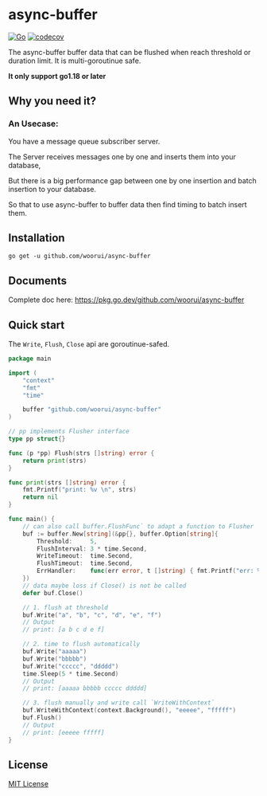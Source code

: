 # async-buffer

[![Go](https://github.com/woorui/async-buffer/actions/workflows/go.yml/badge.svg)](https://github.com/woorui/async-buffer/actions/workflows/go.yml)
[![codecov](https://codecov.io/gh/woorui/async-buffer/branch/main/graph/badge.svg?token=G7OK0KG9YT)](https://codecov.io/gh/woorui/async-buffer)

The async-buffer buffer data that can be flushed when reach threshold or duration limit. It is multi-goroutinue safe.

**It only support go1.18 or later**

## Why you need it?

### An Usecase: 

You have a message queue subscriber server.

The Server receives messages one by one and inserts them into your database,

But there is a big performance gap between one by one insertion and batch insertion to your database.

So that to use async-buffer to buffer data then find timing to batch insert them.

## Installation

```
go get -u github.com/woorui/async-buffer
```

## Documents

Complete doc here: https://pkg.go.dev/github.com/woorui/async-buffer

## Quick start

The `Write`, `Flush`, `Close` api are goroutinue-safed.

```go
package main

import (
	"context"
	"fmt"
	"time"

	buffer "github.com/woorui/async-buffer"
)

// pp implements Flusher interface
type pp struct{}

func (p *pp) Flush(strs []string) error {
	return print(strs)
}

func print(strs []string) error {
	fmt.Printf("print: %v \n", strs)
	return nil
}

func main() {
	// can also call buffer.FlushFunc` to adapt a function to Flusher
	buf := buffer.New[string](&pp{}, buffer.Option[string]{
		Threshold:     5,
		FlushInterval: 3 * time.Second,
		WriteTimeout:  time.Second,
		FlushTimeout:  time.Second,
		ErrHandler:    func(err error, t []string) { fmt.Printf("err: %v, ele: %v", err, t) },
	})
	// data maybe loss if Close() is not be called
	defer buf.Close()

	// 1. flush at threshold
	buf.Write("a", "b", "c", "d", "e", "f")
	// Output
	// print: [a b c d e f]

	// 2. time to flush automatically
	buf.Write("aaaaa")
	buf.Write("bbbbb")
	buf.Write("ccccc", "ddddd")
	time.Sleep(5 * time.Second)
	// Output
	// print: [aaaaa bbbbb ccccc ddddd]

	// 3. flush manually and write call `WriteWithContext`
	buf.WriteWithContext(context.Background(), "eeeee", "fffff")
	buf.Flush()
	// Output
	// print: [eeeee fffff]
}

```

## License

[MIT License](https://github.com/woorui/async-buffer/blob/main/LICENSE)
